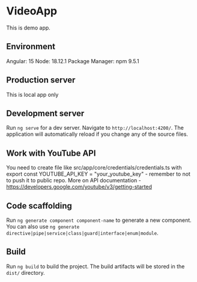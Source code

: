 # VideoApp

This is demo app.

## Environment

Angular: 15
Node: 18.12.1
Package Manager: npm 9.5.1 

## Production server

This is local app only

## Development server

Run `ng serve` for a dev server. Navigate to `http://localhost:4200/`. The application will automatically reload if you change any of the source files.

## Work with YouTube API

You need to create file like src/app/core/credentials/credentials.ts with export const YOUTUBE_API_KEY = "your_youtube_key" - remember to not to push it to public repo. More on API documentation - https://developers.google.com/youtube/v3/getting-started

## Code scaffolding

Run `ng generate component component-name` to generate a new component. You can also use `ng generate directive|pipe|service|class|guard|interface|enum|module`.

## Build

Run `ng build` to build the project. The build artifacts will be stored in the `dist/` directory.
